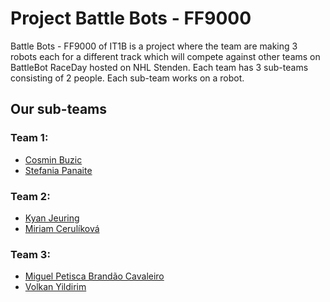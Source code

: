 # Project Battle Bots - FF9000

Battle Bots - FF9000 of IT1B is a project where the team are making 3 robots each for a different track which will compete against other teams on BattleBot RaceDay hosted on NHL Stenden.
Each team has 3 sub-teams consisting of 2 people. Each sub-team works on a robot.

## Our sub-teams
### Team 1:

- [Cosmin Buzic](https://github.com/CosminBuzicUni)
- [Stefania Panaite](https://github.com/Stefania-SP)

### Team 2:

- [Kyan Jeuring](https://github.com/kyanjeuring)
- [Miriam Cerulíková](https://github.com/MiriamCerulikova)

### Team 3:

- [Miguel Petisca Brandão Cavaleiro](https://github.com/Miguel-Cavaleiro-IT)
- [Volkan Yildirim](https://github.com/volkanyildirim33)
